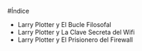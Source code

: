 #Índice
* Larry Plotter y El Bucle Filosofal
* Larry Plotter y La Clave Secreta del Wifi
* Larry Plotter y El Prisionero del Firewall